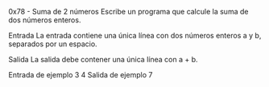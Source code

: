 0x78 - Suma de 2 números
Escribe un programa que calcule la suma de dos números enteros.

Entrada
La entrada contiene una única línea con dos números enteros a y b, separados por un espacio.

Salida
La salida debe contener una única línea con a + b.

Entrada de ejemplo
3 4
Salida de ejemplo
7
